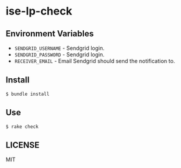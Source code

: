 # ise-lp-check

## Environment Variables

- `SENDGRID_USERNAME` - Sendgrid login.
- `SENDGRID_PASSWORD` - Sendgrid login.
- `RECEIVER_EMAIL` - Email Sendgrid should send the notification to.

## Install

    $ bundle install


## Use

    $ rake check

## LICENSE

MIT

